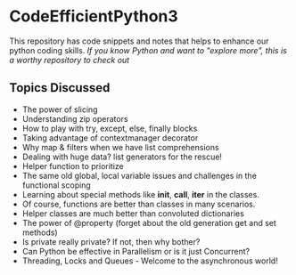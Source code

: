 # CodeEfficientPython3
This repository has code snippets and notes that helps to enhance our python coding skills. 
_If you know Python and want to *"explore more"*, this is a worthy repository to check out_

## Topics Discussed
- The power of slicing
- Understanding zip operators
- How to play with try, except, else, finally blocks
- Taking advantage of contextmanager decorator
- Why map & filters when we have list comprehensions
- Dealing with huge data? list generators for the rescue!
- Helper function to prioritize
- The same old global, local variable issues and challenges in the functional scoping
- Learning about special methods like __init__, __call__, __iter__ in the classes. 
- Of course, functions are better than classes in many scenarios.
- Helper classes are much better than convoluted dictionaries
- The power of @property (forget about the old generation get and set methods)
- Is private really private? If not, then why bother?
- Can Python be effective in Parallelism or is it just Concurrent?
- Threading, Locks and Queues - Welcome to the asynchronous world!

